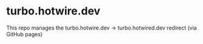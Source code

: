 # turbo.hotwire.dev

This repo manages the turbo.hotwire.dev -> turbo.hotwired.dev redirect (via GitHub pages)